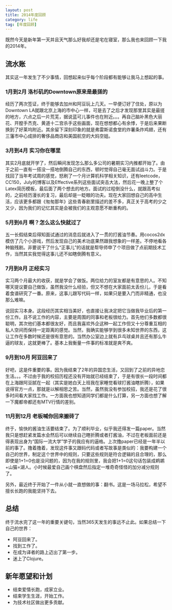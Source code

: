 ```yaml
---
layout: post
title: 2014年度回顾
category: life
tag: [年度回顾]
---
```


既然今天是新年第一天并且天气那么好我却还是宅在寝室，那么我也来回顾一下我的2014年。

## 流水账

其实这一年发生了不少事情，回想起来似乎每个阶段都有能够让我马上想起的事。

### 1月到2月 洛杉矶的Downtown原来是最搓的

经历了两次签证，终于能够去加州和阿豆玩上几天。一早便订好了住处，原以为Downtown LA就跟北京上海的市中心一样，可是去了之后才发现那里其实是最搓的地方，六点之后一片荒芜，据说蓝可儿事件也在附近。。。再自己脑补黑色大丽花、开膛手杰克、黄道十二宫杀手这些画面，现在想想都心有余悸，于是后来果断换到了好莱坞附近。其余留下深刻印象的就是弗雷斯诺食堂的炸薯条炸鸡翅，还有三藩市中心成排的奢侈品商店和美国航空的大妈空姐。

<!--break-->
### 3月到4月 实习你在哪里

其实2月底就开学了，然后瞬间发现怎么那么多公司的暑期实习内推都开始了。由于之前一直有一搭没一搭地倒腾自己的东西，顿时觉得自己毫无面试战斗力。于是找回了当年考试周的感觉，怒刷了一个月计算机科学相关知识，还有leetcode，CC150，July的博客以及Effective系列这些面试突击大法，然后花一晚上整了个Latex简历模板，最后面了两个想去的地方。面试的过程倒没什么，就跟高考似的，之前经历漫长的复习，最后却是一眨眼的功夫。现在大家回想自己的高中生活，应该更多都跟《匆匆那年》这些青春剧里描述的差不多，真正关于高考的少之又少，因为我们的记忆其实是会被我们的主观意愿不断重构的。

### 5月到6月 啊？怎么这么快就过了

五一长假结束后得知面试通过的消息后就进入了一贯的打酱油节奏。用cocos2dx模仿了几个小游戏，然后发现自己的美术功底果然跟我想象的一样差。不停地看各种脑残剧。非要说干了什么“正事儿”的话就是帮导师申了个项目做了点前期技术工作，当然其实我觉得这事儿还不如瞎倒腾有意义。

### 7月到8月 正经实习

实习两个月最大的收获，就是学会了做饭。两位给力的室友都是有意思的人。不知哪天提议要自己做饭，虽然我没什么经验，但又不想在大家面前太丢份儿，于是看着食谱研究了一番。原来，这事儿跟写代码一样，如果只是要入门而非精通，也没那么难嘛。

说回实习本身。这段经历其实相当美好，也直接让我决定把它当做我毕业后的第一份工作。且不说工作的内容，主要是周围的同事和老板很给力。首先他们多数都很聪明，其次他们基本都很友好，而且我喜欢外企这种一起工作但又十分尊重互相的私人空间而保持一定距离的感觉。当然，我确实能够学到很多未知世界的东西，这让工作在多数时候还是很有意思的。当然办公室边上就有乒乓球桌并且还有那么牛逼的球友，这就更棒了。基本上我衡量一件事的标准就是爽不爽。

### 9月到10月 阿豆回来了

好吧，这是件重要的事。因为我结束了2年的异国恋生活，又回到了之前的异地恋生活。。。不过由于我的校招历程还没有开始就已经结束了，于是有很长一段时间都在上海跟阿豆腻在一起（其实是她白天上班我在家睡觉看球打酱油瞎折腾），如果说得官方一点，那就是以解相思之苦。当然，虽然我没有参加校招，我还是花了很多时间看大家找工作。一方面我也想知道同学们都是什么打算，另一方面也想了解一下魔都帝都还有MTV行情的差别。

### 11月到12月 老板喊你回来搬砖了

终于，愉快的酱油生活要结束了。为了顺利毕业，似乎我还得发一篇paper。当然我只是想赶紧发篇水会然后可以继续自己瞎折腾或者打酱油，不过在老板面前还是得表现出身为“国际一流大学”学子的我应有的逼格。上次撸paper已经是一年半以前的事了。撸着撸着，发现这件事又跟码代码或者写故事是类似的：我要构建一个自己的世界，制定这个世界中的规则，只要这些规则是符合逻辑的且合理的，那么即使是1+1=0也是没问题的，因为在我的规则里，我会把1+1=0这句话包装成鹈鹕+山猫=湖人。小时候最爱自己画个棋盘然后指定一堆奇奇怪怪的加分减分规则了。

另外，最近终于开始了一件从小就一直想做的事：翻书。这是一场马拉松，希望不擅长长跑的我能坚持下去。

## 总结

终于流水完了这一年的重要关键句，当然365天发生的事远不止此。如果总结一下自己的世界：

- 阿豆回来了。
- 找到工作了。
- 在成为译者的路上迈出了第一步。
- 迷上了Clojure。

## 新年愿望和计划

- 结束爱情长跑，成家立业。
- 结束学生生涯，开始工作。
- 为技术社区做出更多贡献。
